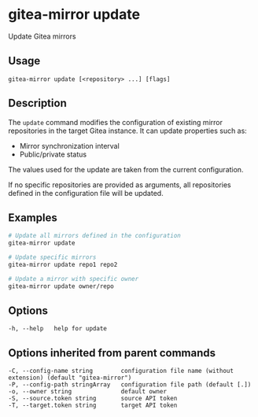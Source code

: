 # gitea-mirror update

Update Gitea mirrors

## Usage

```
gitea-mirror update [<repository> ...] [flags]
```

## Description

The `update` command modifies the configuration of existing mirror repositories in the target Gitea instance. It can update properties such as:

- Mirror synchronization interval
- Public/private status

The values used for the update are taken from the current configuration.

If no specific repositories are provided as arguments, all repositories defined in the configuration file will be updated.

## Examples

```bash
# Update all mirrors defined in the configuration
gitea-mirror update

# Update specific mirrors
gitea-mirror update repo1 repo2

# Update a mirror with specific owner
gitea-mirror update owner/repo
```

## Options

```
-h, --help   help for update
```

## Options inherited from parent commands

```
-C, --config-name string        configuration file name (without extension) (default "gitea-mirror")
-P, --config-path stringArray   configuration file path (default [.])
-o, --owner string              default owner
-S, --source.token string       source API token
-T, --target.token string       target API token
```
